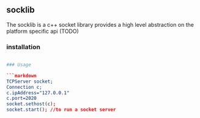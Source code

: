 ## socklib

The socklib is a c++ socket library provides a high level abstraction on the platform specific api (TODO)

### installation

```cmake ../ && make

### Usage

```markdown
TCPServer socket;
Connection c;
c.ipAddress="127.0.0.1"
c.port=2020
socket.sethost(c);
socket.start(); //to run a socket server

